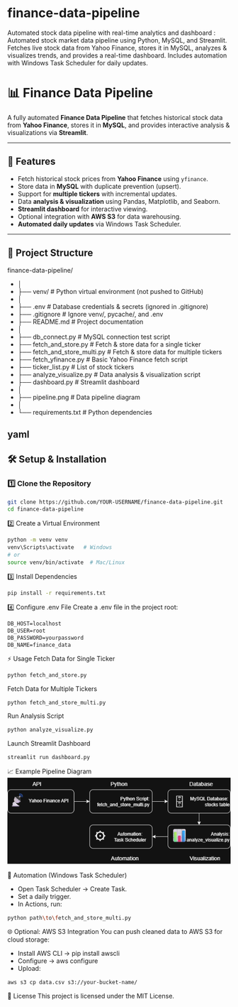 # finance-data-pipeline
Automated stock data pipeline with real-time analytics and dashboard : Automated stock market data pipeline using Python, MySQL, and Streamlit. Fetches live stock data from Yahoo Finance, stores it in MySQL, analyzes &amp; visualizes trends, and provides a real-time dashboard. Includes automation with Windows Task Scheduler for daily updates.
# 📊 Finance Data Pipeline

A fully automated **Finance Data Pipeline** that fetches historical stock data from **Yahoo Finance**, stores it in **MySQL**, and provides interactive analysis & visualizations via **Streamlit**.

---

## 🚀 Features
- Fetch historical stock prices from **Yahoo Finance** using `yfinance`.
- Store data in **MySQL** with duplicate prevention (upsert).
- Support for **multiple tickers** with incremental updates.
- Data **analysis & visualization** using Pandas, Matplotlib, and Seaborn.
- **Streamlit dashboard** for interactive viewing.
- Optional integration with **AWS S3** for data warehousing.
- **Automated daily updates** via Windows Task Scheduler.

---

## 📂 Project Structure

finance-data-pipeline/
- │
- ├── venv/ # Python virtual environment (not pushed to GitHub)
- │
- ├── .env # Database credentials & secrets (ignored in .gitignore)
- ├── .gitignore # Ignore venv/, pycache/, and .env
- ├── README.md # Project documentation
- │
- ├── db_connect.py # MySQL connection test script
- ├── fetch_and_store.py # Fetch & store data for a single ticker
- ├── fetch_and_store_multi.py # Fetch & store data for multiple tickers
- ├── fetch_yfinance.py # Basic Yahoo Finance fetch script
- ├── ticker_list.py # List of stock tickers
- ├── analyze_visualize.py # Data analysis & visualization script
- ├── dashboard.py # Streamlit dashboard
- │
- ├── pipeline.png # Data pipeline diagram
- │
- └── requirements.txt # Python dependencies

yaml
---

## 🛠️ Setup & Installation

### 1️⃣ Clone the Repository
```bash
git clone https://github.com/YOUR-USERNAME/finance-data-pipeline.git
cd finance-data-pipeline
```
2️⃣ Create a Virtual Environment
```bash
python -m venv venv
venv\Scripts\activate   # Windows
# or
source venv/bin/activate  # Mac/Linux
```
3️⃣ Install Dependencies
```bash
pip install -r requirements.txt
```
4️⃣ Configure .env File
Create a .env file in the project root:
```env
DB_HOST=localhost
DB_USER=root
DB_PASSWORD=yourpassword
DB_NAME=finance_data
```
⚡ Usage
Fetch Data for Single Ticker
```bash
python fetch_and_store.py
```
Fetch Data for Multiple Tickers
```bash
python fetch_and_store_multi.py
```
Run Analysis Script
```bash
python analyze_visualize.py
```
Launch Streamlit Dashboard
```bash
streamlit run dashboard.py
```
📈 Example Pipeline Diagram
![Pipeline](pipeline.png)

📅 Automation (Windows Task Scheduler)
- Open Task Scheduler → Create Task.
- Set a daily trigger.
- In Actions, run:
```bash
python path\to\fetch_and_store_multi.py
```

🌐 Optional: AWS S3 Integration
You can push cleaned data to AWS S3 for cloud storage:
- Install AWS CLI → pip install awscli
- Configure → aws configure
- Upload:

```bash
aws s3 cp data.csv s3://your-bucket-name/
```
📜 License
This project is licensed under the MIT License.
```

